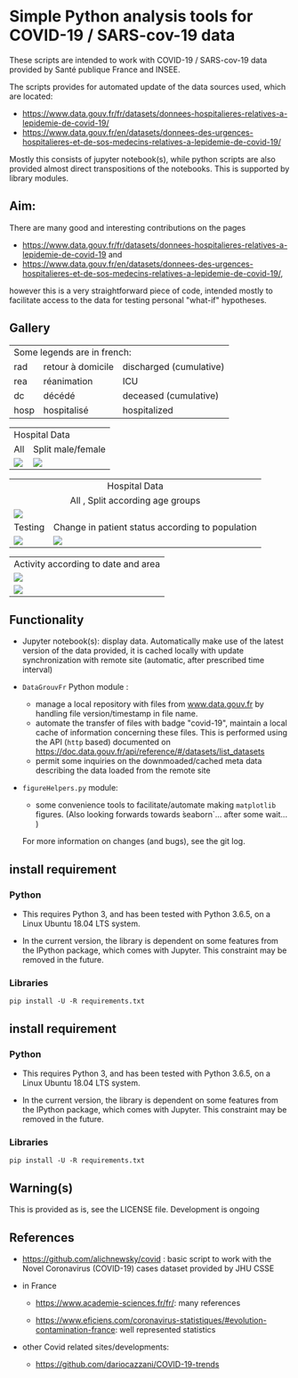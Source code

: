 # Simple Python analysis tools for COVID-19 / SARS-cov-19 data 
 These scripts are intended to work with COVID-19 / SARS-cov-19
 data provided by Santé publique France and INSEE.

The scripts provides for automated update of the data sources used, which are located:
- https://www.data.gouv.fr/fr/datasets/donnees-hospitalieres-relatives-a-lepidemie-de-covid-19/
- https://www.data.gouv.fr/en/datasets/donnees-des-urgences-hospitalieres-et-de-sos-medecins-relatives-a-lepidemie-de-covid-19/


Mostly this consists of jupyter notebook(s), while python scripts are also provided
almost direct transpositions of the notebooks. This is supported by library modules.


## Aim:
There are many good and interesting contributions on the pages 
- https://www.data.gouv.fr/fr/datasets/donnees-hospitalieres-relatives-a-lepidemie-de-covid-19
and
- https://www.data.gouv.fr/en/datasets/donnees-des-urgences-hospitalieres-et-de-sos-medecins-relatives-a-lepidemie-de-covid-19/,

however this is a very straightforward piece of code, intended mostly to facilitate
access to the data for testing personal "what-if" hypotheses.

## Gallery

<TABLE>
 <TR><TD COLSPAN="3">Some legends are in french: </TD> </TR>
 <TR><TD >rad</TD> <TD >retour à domicile</TD><TD >discharged (cumulative)</TD></TR>
 <TR><TD >rea</TD> <TD >réanimation</TD><TD >ICU</TD></TR>
 <TR><TD >dc</TD> <TD >décédé</TD><TD >deceased (cumulative)</TD></TR>
 <TR><TD >hosp</TD> <TD >hospitalisé</TD><TD > hospitalized</TD></TR>
</TABLE>

<TABLE>
 <TR><TD COLSPAN="2">Hospital Data</TD> </TR>
 <TF><TD>All</TD> <TD><CENTER>Split male/female</CENTER></TD> </TR>
 <TR><TD> <IMG SRC="./JupySessions/images/Chap01/FIG003.jpg"/></TD> 
     <TD> <IMG SRC="./JupySessions/images/Chap01/FIG004.jpg"/></TD> 
 </TR>
 </TABLE>
<TABLE>
    <TR><TD COLSPAN="2"><CENTER>Hospital Data</CENTER></TD> </TR>
    <TR><TD COLSPAN="2"><CENTER>All , Split according age groups</CENTER></TD> </TR>
    <TR><TD COLSPAN="2"> <IMG SRC="./JupySessions/images/Chap01/FIG005.jpg"/></TD></TR> 
    <TR>  <TD COLSPAN="1"><CENTER>Testing</CENTER></TD>  <TD COLSPAN="1">Change in patient status according to population</TD> </TR>
    <TR> <TD> <IMG SRC="./JupySessions/images/Chap01/FIG006.jpg"/></TD>
         <TD> <IMG SRC="./JupySessions/images/Chap01/FIG008.jpg"/></TD></TR>
 </TABLE>
<TABLE>
  <TR><TD COLSPAN="1"><CENTER>Activity according to date and area</CENTER></TD> </TR>
  <TR> <TD> <IMG SRC="./JupySessions/images/Chap01/FIG017.jpg"/></TD> </TR>
   <TR> <TD> <IMG SRC="./JupySessions/images/Chap01/FIG023.jpg"/></TD> </TR>
</TABLE>    

## Functionality
- Jupyter notebook(s): display data. Automatically make use of the latest version of the  data provided, it is cached locally 
   with  update synchronization with remote site (automatic, after prescribed time interval)
- `DataGrouvFr` Python module :
   - manage a local repository with files from www.data.gouv.fr by handling file version/timestamp in file name. 
   - automate the transfer of files with badge "covid-19", maintain a local cache of
     information concerning these files. This is performed using the API (`http` based) documented
      on https://doc.data.gouv.fr/api/reference/#/datasets/list_datasets 
   - permit some inquiries on the downmoaded/cached meta data describing the data loaded from the remote site
- `figureHelpers.py` module:
   - some convenience tools to facilitate/automate making `matplotlib` figures. (Also looking forwards towards ̀seaborn`... after some wait... )

   For more information on changes (and bugs), see the git log.

## install requirement
### Python
- This requires Python 3, and has been tested with Python 3.6.5, on a Linux
Ubuntu 18.04 LTS system.

- In the current version, the library is dependent on
some features from the IPython package, which comes with Jupyter. This constraint
may be removed in the future.

### Libraries
```
pip install -U -R requirements.txt

```



## install requirement
### Python
- This requires Python 3, and has been tested with Python 3.6.5, on a Linux
Ubuntu 18.04 LTS system.

- In the current version, the library is dependent on
some features from the IPython package, which comes with Jupyter. This constraint
may be removed in the future.

### Libraries
```
pip install -U -R requirements.txt

```



## Warning(s)
This is provided as is, see the LICENSE file. Development is ongoing

## References
- https://github.com/alichnewsky/covid : basic script to work with the Novel Coronavirus (COVID-19) cases 
      dataset provided by JHU CSSE
- in France
  - https://www.academie-sciences.fr/fr/: many references

  - https://www.eficiens.com/coronavirus-statistiques/#evolution-contamination-france: well represented statistics

- other Covid related sites/developments:
  - https://github.com/dariocazzani/COVID-19-trends
  
